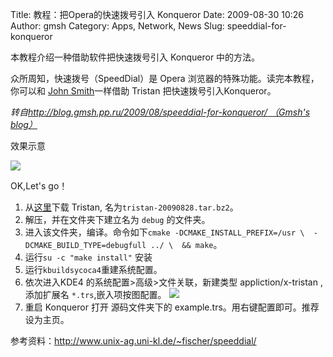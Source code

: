 Title: 教程：把Opera的快速拨号引入 Konqueror
Date: 2009-08-30 10:26
Author: gmsh
Category: Apps, Network, News
Slug: speeddial-for-konqueror

本教程介绍一种借助软件把快速拨号引入 Konqueror 中的方法。

众所周知，快速拨号（SpeedDial）是 Opera
浏览器的特殊功能。读完本教程，你可以和 [John
Smith](http://blog.gmsh.pp.ru/about)一样借助 Tristan
把快速拨号引入Konqueror。

  
*转自[http://blog.gmsh.pp.ru/2009/08/speeddial-for-konqueror/ （Gmsh's
blog）](http://blog.gmsh.pp.ru/2009/08/speeddial-for-konqueror/)*

效果示意

[![](http://i.linuxtoy.org/images/2009/08/speeddial-400x269.jpg)](http://i.linuxtoy.org/images/2009/08/speeddial.jpeg)

OK,Let's go！

1.  从[这里](http://www.unix-ag.uni-kl.de/~fischer/speeddial/tristan-20090828.tar.bz2)下载
    Tristan, 名为`tristan-20090828.tar.bz2`。
2.  解压，并在文件夹下建立名为 `debug` 的文件夹。
3.  进入该文件夹，编译。命令如下`cmake -DCMAKE_INSTALL_PREFIX=/usr \  -DCMAKE_BUILD_TYPE=debugfull ../ \  && make`。
4.  运行`su -c "make install"` 安装
5.  运行`kbuildsycoca4`重建系统配置。
6.  依次进入KDE4 的系统配置>高级>文件关联，新建类型
    appliction/x-tristan , 添加扩展名 `*.trs`,嵌入项按图配置。
    [![](http://i.linuxtoy.org/images/2009/08/tristansettings.jpeg)](http://i.linuxtoy.org/images/2009/08/tristansettings.jpeg)
7.  重启 Konqueror 打开 源码文件夹下的
    example.trs。用右键配置即可。推荐设为主页。

参考资料：http://www.unix-ag.uni-kl.de/~fischer/speeddial/
